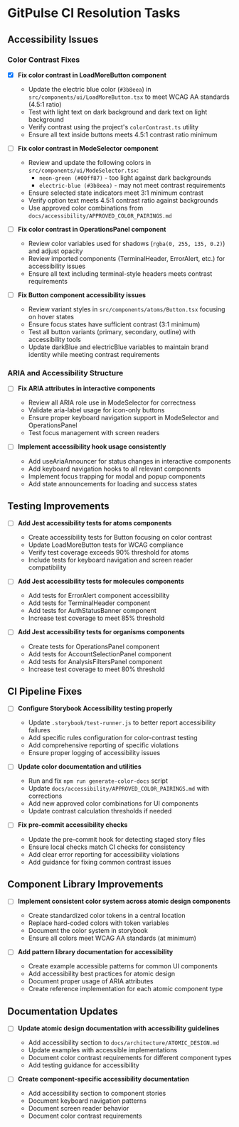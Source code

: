 # GitPulse CI Resolution Tasks

## Accessibility Issues

### Color Contrast Fixes

- [x] **Fix color contrast in LoadMoreButton component**
  - Update the electric blue color (`#3b8eea`) in `src/components/ui/LoadMoreButton.tsx` to meet WCAG AA standards (4.5:1 ratio)
  - Test with light text on dark background and dark text on light background
  - Verify contrast using the project's `colorContrast.ts` utility
  - Ensure all text inside buttons meets 4.5:1 contrast ratio minimum

- [ ] **Fix color contrast in ModeSelector component**
  - Review and update the following colors in `src/components/ui/ModeSelector.tsx`:
    - `neon-green (#00ff87)` - too light against dark backgrounds
    - `electric-blue (#3b8eea)` - may not meet contrast requirements
  - Ensure selected state indicators meet 3:1 minimum contrast
  - Verify option text meets 4.5:1 contrast ratio against backgrounds
  - Use approved color combinations from `docs/accessibility/APPROVED_COLOR_PAIRINGS.md`

- [ ] **Fix color contrast in OperationsPanel component**
  - Review color variables used for shadows (`rgba(0, 255, 135, 0.2)`) and adjust opacity
  - Review imported components (TerminalHeader, ErrorAlert, etc.) for accessibility issues
  - Ensure all text including terminal-style headers meets contrast requirements

- [ ] **Fix Button component accessibility issues**
  - Review variant styles in `src/components/atoms/Button.tsx` focusing on hover states
  - Ensure focus states have sufficient contrast (3:1 minimum)
  - Test all button variants (primary, secondary, outline) with accessibility tools
  - Update darkBlue and electricBlue variables to maintain brand identity while meeting contrast requirements

### ARIA and Accessibility Structure

- [ ] **Fix ARIA attributes in interactive components**
  - Review all ARIA role use in ModeSelector for correctness
  - Validate aria-label usage for icon-only buttons
  - Ensure proper keyboard navigation support in ModeSelector and OperationsPanel
  - Test focus management with screen readers

- [ ] **Implement accessibility hook usage consistently**
  - Add useAriaAnnouncer for status changes in interactive components
  - Add keyboard navigation hooks to all relevant components
  - Implement focus trapping for modal and popup components
  - Add state announcements for loading and success states

## Testing Improvements

- [ ] **Add Jest accessibility tests for atoms components**
  - Create accessibility tests for Button focusing on color contrast
  - Update LoadMoreButton tests for WCAG compliance
  - Verify test coverage exceeds 90% threshold for atoms
  - Include tests for keyboard navigation and screen reader compatibility

- [ ] **Add Jest accessibility tests for molecules components**
  - Add tests for ErrorAlert component accessibility
  - Add tests for TerminalHeader component
  - Add tests for AuthStatusBanner component
  - Increase test coverage to meet 85% threshold

- [ ] **Add Jest accessibility tests for organisms components**
  - Create tests for OperationsPanel component
  - Add tests for AccountSelectionPanel component
  - Add tests for AnalysisFiltersPanel component
  - Increase test coverage to meet 80% threshold

## CI Pipeline Fixes

- [ ] **Configure Storybook Accessibility testing properly**
  - Update `.storybook/test-runner.js` to better report accessibility failures
  - Add specific rules configuration for color-contrast testing
  - Add comprehensive reporting of specific violations
  - Ensure proper logging of accessibility issues

- [ ] **Update color documentation and utilities**
  - Run and fix `npm run generate-color-docs` script
  - Update `docs/accessibility/APPROVED_COLOR_PAIRINGS.md` with corrections
  - Add new approved color combinations for UI components
  - Update contrast calculation thresholds if needed

- [ ] **Fix pre-commit accessibility checks**
  - Update the pre-commit hook for detecting staged story files
  - Ensure local checks match CI checks for consistency
  - Add clear error reporting for accessibility violations
  - Add guidance for fixing common contrast issues

## Component Library Improvements

- [ ] **Implement consistent color system across atomic design components**
  - Create standardized color tokens in a central location
  - Replace hard-coded colors with token variables
  - Document the color system in storybook
  - Ensure all colors meet WCAG AA standards (at minimum)

- [ ] **Add pattern library documentation for accessibility**
  - Create example accessible patterns for common UI components
  - Add accessibility best practices for atomic design
  - Document proper usage of ARIA attributes
  - Create reference implementation for each atomic component type

## Documentation Updates

- [ ] **Update atomic design documentation with accessibility guidelines**
  - Add accessibility section to `docs/architecture/ATOMIC_DESIGN.md`
  - Update examples with accessible implementations
  - Document color contrast requirements for different component types
  - Add testing guidance for accessibility

- [ ] **Create component-specific accessibility documentation**
  - Add accessibility section to component stories
  - Document keyboard navigation patterns
  - Document screen reader behavior
  - Document color contrast requirements